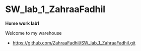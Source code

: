 # SW_lab_1_ZahraaFadhil

**Home work lab1**

Welcome to my warehouse

* https://github.com/ZahraaFadhil/SW_lab_1_ZahraaFadhil.git